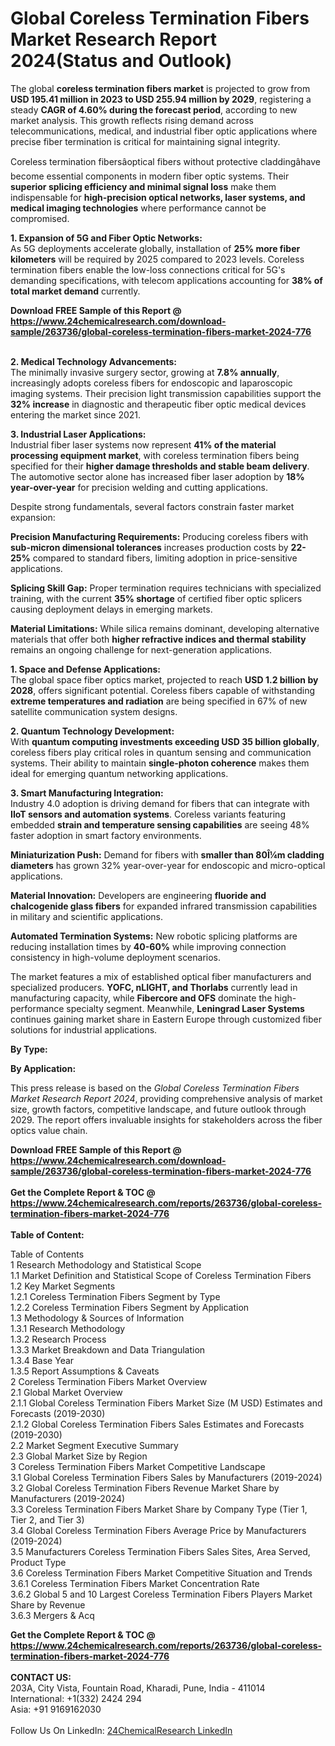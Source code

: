 <h1>Global Coreless Termination Fibers Market Research Report 2024(Status and Outlook)</h1><p>The global <strong>coreless termination fibers market</strong> is projected to grow from <strong>USD 195.41 million in 2023 to USD 255.94 million by 2029</strong>, registering a steady <strong>CAGR of 4.60% during the forecast period</strong>, according to new market analysis. This growth reflects rising demand across telecommunications, medical, and industrial fiber optic applications where precise fiber termination is critical for maintaining signal integrity.</p><p>Coreless termination fibersâoptical fibers without protective claddingâhave become essential components in modern fiber optic systems. Their <strong>superior splicing efficiency and minimal signal loss</strong> make them indispensable for <strong>high-precision optical networks, laser systems, and medical imaging technologies</strong> where performance cannot be compromised.</p><p><strong>1. Expansion of 5G and Fiber Optic Networks:</strong><br>
As 5G deployments accelerate globally, installation of <strong>25% more fiber kilometers</strong> will be required by 2025 compared to 2023 levels. Coreless termination fibers enable the low-loss connections critical for 5G's demanding specifications, with telecom applications accounting for <strong>38% of total market demand</strong> currently.</p><div><b>Download FREE Sample of this Report @ 
            <a href="https://www.24chemicalresearch.com/download-sample/263736/global-coreless-termination-fibers-market-2024-776">
            https://www.24chemicalresearch.com/download-sample/263736/global-coreless-termination-fibers-market-2024-776</a></b></div><br><p><strong>2. Medical Technology Advancements:</strong><br>
The minimally invasive surgery sector, growing at <strong>7.8% annually</strong>, increasingly adopts coreless fibers for endoscopic and laparoscopic imaging systems. Their precision light transmission capabilities support the <strong>32% increase</strong> in diagnostic and therapeutic fiber optic medical devices entering the market since 2021.</p><p><strong>3. Industrial Laser Applications:</strong><br>
Industrial fiber laser systems now represent <strong>41% of the material processing equipment market</strong>, with coreless termination fibers being specified for their <strong>higher damage thresholds and stable beam delivery</strong>. The automotive sector alone has increased fiber laser adoption by <strong>18% year-over-year</strong> for precision welding and cutting applications.</p><p>Despite strong fundamentals, several factors constrain faster market expansion:</p><p><strong>Precision Manufacturing Requirements:</strong> Producing coreless fibers with <strong>sub-micron dimensional tolerances</strong> increases production costs by <strong>22-25%</strong> compared to standard fibers, limiting adoption in price-sensitive applications.</p><p><strong>Splicing Skill Gap:</strong> Proper termination requires technicians with specialized training, with the current <strong>35% shortage</strong> of certified fiber optic splicers causing deployment delays in emerging markets.</p><p><strong>Material Limitations:</strong> While silica remains dominant, developing alternative materials that offer both <strong>higher refractive indices and thermal stability</strong> remains an ongoing challenge for next-generation applications.</p><p><strong>1. Space and Defense Applications:</strong><br>
The global space fiber optics market, projected to reach <strong>USD 1.2 billion by 2028</strong>, offers significant potential. Coreless fibers capable of withstanding <strong>extreme temperatures and radiation</strong> are being specified in 67% of new satellite communication system designs.</p><p><strong>2. Quantum Technology Development:</strong><br>
With <strong>quantum computing investments exceeding USD 35 billion globally</strong>, coreless fibers play critical roles in quantum sensing and communication systems. Their ability to maintain <strong>single-photon coherence</strong> makes them ideal for emerging quantum networking applications.</p><p><strong>3. Smart Manufacturing Integration:</strong><br>
Industry 4.0 adoption is driving demand for fibers that can integrate with <strong>IIoT sensors and automation systems</strong>. Coreless variants featuring embedded <strong>strain and temperature sensing capabilities</strong> are seeing 48% faster adoption in smart factory environments.</p><p><strong>Miniaturization Push:</strong> Demand for fibers with <strong>smaller than 80Î¼m cladding diameters</strong> has grown 32% year-over-year for endoscopic and micro-optical applications.</p><p><strong>Material Innovation:</strong> Developers are engineering <strong>fluoride and chalcogenide glass fibers</strong> for expanded infrared transmission capabilities in military and scientific applications.</p><p><strong>Automated Termination Systems:</strong> New robotic splicing platforms are reducing installation times by <strong>40-60%</strong> while improving connection consistency in high-volume deployment scenarios.</p><p>The market features a mix of established optical fiber manufacturers and specialized producers. <strong>YOFC, nLIGHT, and Thorlabs</strong> currently lead in manufacturing capacity, while <strong>Fibercore and OFS</strong> dominate the high-performance specialty segment. Meanwhile, <strong>Leningrad Laser Systems</strong> continues gaining market share in Eastern Europe through customized fiber solutions for industrial applications.</p><p><strong>By Type:</strong></p><p><strong>By Application:</strong></p><p>This press release is based on the <em>Global Coreless Termination Fibers Market Research Report 2024</em>, providing comprehensive analysis of market size, growth factors, competitive landscape, and future outlook through 2029. The report offers invaluable insights for stakeholders across the fiber optics value chain.</p><div><b>Download FREE Sample of this Report @ 
            <a href="https://www.24chemicalresearch.com/download-sample/263736/global-coreless-termination-fibers-market-2024-776">
            https://www.24chemicalresearch.com/download-sample/263736/global-coreless-termination-fibers-market-2024-776</a></b></div><br><div><b>Get the Complete Report & TOC @ 
            <a href="https://www.24chemicalresearch.com/reports/263736/global-coreless-termination-fibers-market-2024-776">
            https://www.24chemicalresearch.com/reports/263736/global-coreless-termination-fibers-market-2024-776</a></b></div><br>
            <b>Table of Content:</b><p>Table of Contents<br />
1 Research Methodology and Statistical Scope<br />
1.1 Market Definition and Statistical Scope of Coreless Termination Fibers<br />
1.2 Key Market Segments<br />
1.2.1 Coreless Termination Fibers Segment by Type<br />
1.2.2 Coreless Termination Fibers Segment by Application<br />
1.3 Methodology & Sources of Information<br />
1.3.1 Research Methodology<br />
1.3.2 Research Process<br />
1.3.3 Market Breakdown and Data Triangulation<br />
1.3.4 Base Year<br />
1.3.5 Report Assumptions & Caveats<br />
2 Coreless Termination Fibers Market Overview<br />
2.1 Global Market Overview<br />
2.1.1 Global Coreless Termination Fibers Market Size (M USD) Estimates and Forecasts (2019-2030)<br />
2.1.2 Global Coreless Termination Fibers Sales Estimates and Forecasts (2019-2030)<br />
2.2 Market Segment Executive Summary<br />
2.3 Global Market Size by Region<br />
3 Coreless Termination Fibers Market Competitive Landscape<br />
3.1 Global Coreless Termination Fibers Sales by Manufacturers (2019-2024)<br />
3.2 Global Coreless Termination Fibers Revenue Market Share by Manufacturers (2019-2024)<br />
3.3 Coreless Termination Fibers Market Share by Company Type (Tier 1, Tier 2, and Tier 3)<br />
3.4 Global Coreless Termination Fibers Average Price by Manufacturers (2019-2024)<br />
3.5 Manufacturers Coreless Termination Fibers Sales Sites, Area Served, Product Type<br />
3.6 Coreless Termination Fibers Market Competitive Situation and Trends<br />
3.6.1 Coreless Termination Fibers Market Concentration Rate<br />
3.6.2 Global 5 and 10 Largest Coreless Termination Fibers Players Market Share by Revenue<br />
3.6.3 Mergers & Acq</p><div><b>Get the Complete Report & TOC @ 
            <a href="https://www.24chemicalresearch.com/reports/263736/global-coreless-termination-fibers-market-2024-776">
            https://www.24chemicalresearch.com/reports/263736/global-coreless-termination-fibers-market-2024-776</a></b></div><br><b>CONTACT US:</b><br>
            203A, City Vista, Fountain Road, Kharadi, Pune, India - 411014<br>
            International: +1(332) 2424 294<br>
            Asia: +91 9169162030 <br><br>
            Follow Us On LinkedIn: <a href="https://www.linkedin.com/company/24chemicalresearch/">24ChemicalResearch LinkedIn</a>